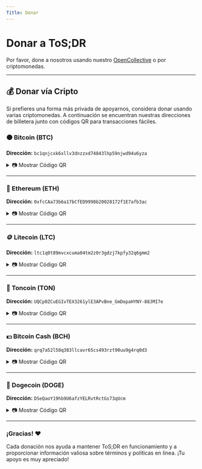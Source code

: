 ```yaml
---
Title: Donar
---
```


# Donar a ToS;DR

Por favor, done a nosotros usando nuestro [OpenCollective](https://opencollective.com/tosdr) o por criptomonedas.

---

## 💰 Donar vía Cripto
Si prefieres una forma más privada de apoyarnos, considera donar usando varias criptomonedas. A continuación se encuentran nuestras direcciones de billetera junto con códigos QR para transacciones fáciles.

### 🟠 Bitcoin (BTC)
**Dirección:** `bc1qnjcxk6xllv3dnzzxd74843lhp59njwd94u6yza`
<details>
  <summary>📷 Mostrar Código QR</summary>
  <img src="/static/crypto/crypto_qr_BTC.png" alt="Código QR de la billetera de Bitcoin">
</details>

---

### 💎 Ethereum (ETH)
**Dirección:** `0xfcCAa73b6a17bCfED9998b20028172f1E7afb3ac`
<details>
  <summary>📷 Mostrar Código QR</summary>
  <img src="/static/crypto/crypto_qr_ETH.png" alt="Código QR de la billetera de Ethereum">
</details>

---

### 🪙 Litecoin (LTC)
**Dirección:** `ltc1q0t89mvcxcuma04tm2z0r3gdzj7kpfy32q6gmm2`
<details>
  <summary>📷 Mostrar Código QR</summary>
  <img src="/static/crypto/crypto_qr_LTC.png" alt="Código QR de la billetera de Litecoin">
</details>

---

### 🔵 Toncoin (TON)
**Dirección:** `UQCp0ZCuEGIvTEX3261ylE3APvBne_GmDopaHYNY-88JMI7e`
<details>
  <summary>📷 Mostrar Código QR</summary>
  <img src="/static/crypto/crypto_qr_TON.png" alt="Código QR de la billetera de TON">
</details>

---

### 💵 Bitcoin Cash (BCH)
**Dirección:** `qrq7a52l58q383llcavr65cs493rzt90uu9g4rq0d3`
<details>
  <summary>📷 Mostrar Código QR</summary>
  <img src="/static/crypto/crypto_qr_BTC_CASH.png" alt="Código QR de la billetera de Bitcoin Cash">
</details>

---

### 🐶 Dogecoin (DOGE)
**Dirección:** `DSeQaoY19hb9U6afzYELRvtRctGs73qUcm`
<details>
  <summary>📷 Mostrar Código QR</summary>
  <img src="/static/crypto/crypto_qr_DOGE.png" alt="Código QR de la billetera de Dogecoin">
</details>

---

### ¡Gracias! ❤️
Cada donación nos ayuda a mantener ToS;DR en funcionamiento y a proporcionar información valiosa sobre términos y políticas en línea. ¡Tu apoyo es muy apreciado!
